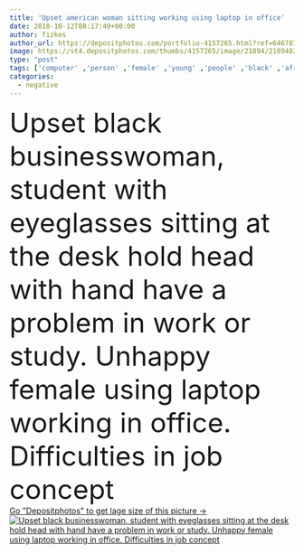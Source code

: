 ```yaml
---
title: 'Upset american woman sitting working using laptop in office'
date: 2018-10-12T08:17:49+00:00
author: fizkes
author_url: https://depositphotos.com/portfolio-4157265.html?ref=64678756
image: https://st4.depositphotos.com/thumbs/4157265/image/21894/218948206/api_thumb_450.jpg?forcejpeg=true
type: "post"
tags: ['computer' ,'person' ,'female' ,'young' ,'people' ,'black' ,'african' ,'concept' ,'corporate' ,'office' ,'tired' ,'woman' ,'manager' ,'laptop' ,'pc' ,'work' ,'job' ,'desk' ,'pensive' ,'american' ,'negative' ,'angry' ,'bad' ,'trouble' ,'study' ,'eyeglasses' ,'serious' ,'worker' ,'sad' ,'upset' ,'problems' ,'displeased' ,'Anxiety' ,'difficulties' ,'failure' ,'stressed' ,'staff' ,'businesswoman' ,'businesspeople' ,'error' ,'confused' ,'employee' ,'unsuccessful' ,'failing' ,'fault' ,'unhappy' ,'frustrated' ,'dismissal' ,'mistake' ,'unsatisfied' ]
categories: 
  - negative
---
```

<div aling="center">
            <font size="60"> Upset black businesswoman, student with eyeglasses sitting at the desk hold head with hand have a problem in work or study. Unhappy female using laptop working in office. Difficulties in job concept</font>   
</div>
<div>
    <a href='https://st4.depositphotos.com/thumbs/4157265/image/21894/218948206/api_thumb_450.jpg?forcejpeg=true?ref=64678756' target=_blank > Go "Depositphotos" to get lage size of this picture ->
        <img href='https://st4.depositphotos.com/thumbs/4157265/image/21894/218948206/api_thumb_450.jpg?forcejpeg=true?ref=64678756' src='https://st4.depositphotos.com/4157265/21894/i/950/depositphotos_218948206-stock-photo-upset-american-woman-sitting-working.jpg?forcejpeg=true' alt='Upset black businesswoman, student with eyeglasses sitting at the desk hold head with hand have a problem in work or study. Unhappy female using laptop working in office. Difficulties in job concept' >
    </a>
</div>
